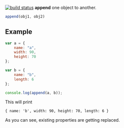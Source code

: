 [![build status](https://secure.travis-ci.org/pvorb/node-append.png)](http://travis-ci.org/pvorb/node-append)
**append** one object to another.

```javascript
append(obj1, obj2)
```

Example
-------

```javascript
var a = {
	name: "a",
	width: 90,
	height: 70
};

var b = {
	name: "b",
	length: 6
};

console.log(append(a, b));
```

This will print

```
{ name: 'b', width: 90, height: 70, length: 6 }
```

As you can see, existing properties are getting replaced.
